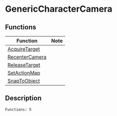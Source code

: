 # GenericCharacterCamera
## Functions
| Function | Note |
|----------|------|
|[AcquireTarget](AcquireTarget.md)| |
|[RecenterCamera](RecenterCamera.md)| |
|[ReleaseTarget](ReleaseTarget.md)| |
|[SetActionMap](SetActionMap.md)| |
|[SnapToObject](SnapToObject.md)| |
## Description
```
Functions: 5
```